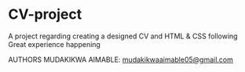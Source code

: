 # CV-project
A project regarding creating a designed CV and HTML & CSS following
Great experience happening

AUTHORS
MUDAKIKWA AIMABLE: mudakikwaaimable05@gmail.com
